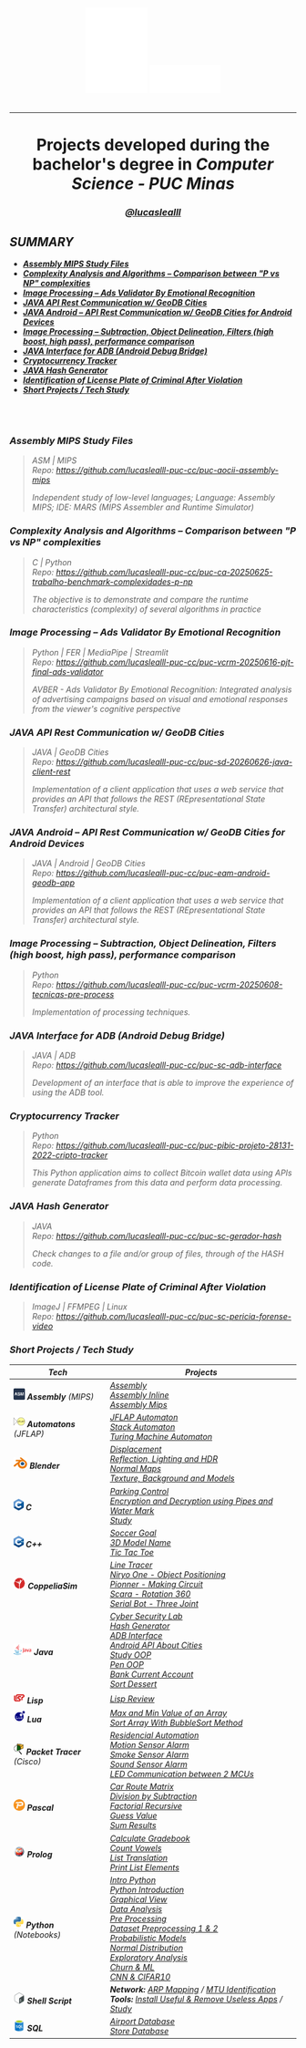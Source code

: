 <div align="center">
    <picture>
        <source media="(prefers-color-scheme: dark)" srcset="../assets/logo-puc_white.svg"> <img src="../assets/logo-puc.svg" height="150px">
    </picture>
    <picture>
        <source media="(prefers-color-scheme: dark)" srcset="../assets/logo-puc_cc_white.svg"> <img src="../assets/logo-puc_cc.svg" height="50px">
    </picture>
    <br> <br> <hr>

<h1><b>Projects developed during the bachelor's degree in </b> <i> Computer Science - PUC Minas<i></h1>
<h3><a href="https://github.com/lucaslealll">@lucaslealll</a></h3>

</div>

<h2>SUMMARY</h2>

- [**Assembly MIPS Study Files**](#assembly-mips-study-files)
- [**Complexity Analysis and Algorithms – Comparison between "P vs NP" complexities**](#complexity-analysis-and-algorithms--comparison-between-p-vs-np-complexities)
- [**Image Processing – Ads Validator By Emotional Recognition**](#image-processing--ads-validator-by-emotional-recognition)
- [**JAVA API Rest Communication w/ GeoDB Cities**](#java-api-rest-communication-w-geodb-cities)
- [**JAVA Android – API Rest Communication w/ GeoDB Cities for Android Devices**](#java-android--api-rest-communication-w-geodb-cities-for-android-devices)
- [**Image Processing – Subtraction, Object Delineation, Filters (high boost, high pass), performance comparison**](#image-processing--subtraction-object-delineation-filters-high-boost-high-pass-performance-comparison)
- [**JAVA Interface for ADB (Android Debug Bridge)**](#java-interface-for-adb-android-debug-bridge)
- [**Cryptocurrency Tracker**](#cryptocurrency-tracker)
- [**JAVA Hash Generator**](#java-hash-generator)
- [**Identification of License Plate of Criminal After Violation**](#identification-of-license-plate-of-criminal-after-violation)
- [**Short Projects / Tech Study**](#short-projects--tech-study)

<br> <br>

### **Assembly MIPS Study Files**
> ASM | MIPS <br> Repo: https://github.com/lucaslealll-puc-cc/puc-aocii-assembly-mips
>
> Independent study of low-level languages; Language: Assembly MIPS; IDE: MARS (MIPS Assembler and Runtime Simulator)

### **Complexity Analysis and Algorithms – Comparison between "P vs NP" complexities**
> C | Python <br> Repo: https://github.com/lucaslealll-puc-cc/puc-ca-20250625-trabalho-benchmark-complexidades-p-np
> 
> The objective is to demonstrate and compare the runtime characteristics (complexity) of several algorithms in practice


### **Image Processing – Ads Validator By Emotional Recognition**
> Python | FER | MediaPipe | Streamlit <br> Repo: https://github.com/lucaslealll-puc-cc/puc-vcrm-20250616-pjt-final-ads-validator
> 
> AVBER - Ads Validator By Emotional Recognition: Integrated analysis of advertising campaigns based on visual and emotional responses from the viewer's cognitive perspective

### **JAVA API Rest Communication w/ GeoDB Cities**
> JAVA | GeoDB Cities <br> Repo: https://github.com/lucaslealll-puc-cc/puc-sd-20260626-java-client-rest
> 
> Implementation of a client application that uses a web service that provides an API that follows the REST (REpresentational State Transfer) architectural style.

### **JAVA Android – API Rest Communication w/ GeoDB Cities for Android Devices**
> JAVA | Android | GeoDB Cities   <br> Repo: https://github.com/lucaslealll-puc-cc/puc-eam-android-geodb-app
> 
> Implementation of a client application that uses a web service that provides an API that follows the REST (REpresentational State Transfer) architectural style.

### **Image Processing – Subtraction, Object Delineation, Filters (high boost, high pass), performance comparison**
> Python <br> Repo: https://github.com/lucaslealll-puc-cc/puc-vcrm-20250608-tecnicas-pre-process
> 
> Implementation of processing techniques.

### **JAVA Interface for ADB (Android Debug Bridge)**
> JAVA | ADB <br> Repo: https://github.com/lucaslealll-puc-cc/puc-sc-adb-interface
> 
> Development of an interface that is able to improve the experience of using the ADB tool.

### **Cryptocurrency Tracker**
> Python <br> Repo: https://github.com/lucaslealll-puc-cc/puc-pibic-projeto-28131-2022-cripto-tracker
> 
> This Python application aims to collect Bitcoin wallet data using APIs generate Dataframes from this data and perform data processing.

### **JAVA Hash Generator**
> JAVA <br> Repo: https://github.com/lucaslealll-puc-cc/puc-sc-gerador-hash
> 
> Check changes to a file and/or group of files, through of the HASH code.

### **Identification of License Plate of Criminal After Violation** 
> ImageJ | FFMPEG | Linux <br> Repo: https://github.com/lucaslealll-puc-cc/puc-sc-pericia-forense-video

### **Short Projects / Tech Study**
| Tech | Projects |
|-------|----------|
| <img src="../assets/assembly.png" height="20px"> **Assembly** (MIPS) | [Assembly](./Assembly/)<br>[Assembly Inline](./Assembly/asm-inline/)<br>[Assembly Mips](./Assembly-Mips/asm-mips/) |
| <img src="../assets/jflap.png" height="20px"> **Automatons** (JFLAP) | [JFLAP Automaton](./JFLAP-Automatos)<br>[Stack Automaton](./JFLAP-Automatos)<br>[Turing Machine Automaton](./JFLAP-Automatos) |
| <img src="../assets/blender.png" height="20px"> **Blender** | [Displacement](./Blender/Blender-Displacement/)<br>[Reflection, Lighting and HDR](./Blender/Blender-Macaco/)<br>[Normal Maps](./Blender/Blender-NormalMaps/)<br>[Texture, Background and Models](./Blender/Blender-UrsoCanecaBarril/) |
| <img src="../assets/c.png" height="20px"> **C** | [Parking Control](./C/C-Estacionamentos/)<br>[Encryption and Decryption using Pipes and Water Mark](./C/C-Pipes/)<br>[Study](./C/C-Estudo/) |
| <img src="../assets/c++.png" height="20px"> **C++** | [Soccer Goal](./C++/Cpp-OpenglFreeglutGol/)<br>[3D Model Name](./C++/Cpp-OpenglFreeglutNome3D/)<br>[Tic Tac Toe](./C++/Cpp-OpenglFreeglutTicTacToe/) |
| <img src="../assets/coppeliasim.png" height="20px"> **CoppeliaSim** | [Line Tracer](./CoppeliaSim/line-tracer-Senna-F1-Interlagos-circuit/)<br>[Niryo One - Object Positioning](./CoppeliaSim/niryo-one-object-positioning.ttt)<br>[Pionner - Making Circuit](./CoppeliaSim/pionner-making-circuit-by-sensor-orientation/)<br>[Scara - Rotation 360](./CoppeliaSim/scara-rotation-360-and-speed-controller.ttt)<br>[Serial Bot - Three Joint](./CoppeliaSim/three-joint-serial-robot/) |
| <img src="../assets/java.png" height="20px"> **Java** | [Cyber Security Lab](https://sites.google.com/view/cyberonelab/pessoas?authuser=0#h.9183b6clno28)<br>[Hash Generator](https://github.com/lucaslealll/java-GeradorHash)<br>[ADB Interface](https://github.com/lucaslealll/java-ADBInterface)<br>[Android API About Cities](https://github.com/lucaslealll/java-AndroidGeodbAPI)<br>[Study OOP](./Java/Java-EstudoPoo/)<br>[Pen OOP](./Java/poo-study-pen/)<br>[Bank Current Account](./Java/bank-current-account/)<br>[Sort Dessert](./Java/sorts-dessert/) |
| <img src="../assets/lisp.png" height="20px"> **Lisp** | [Lisp Review](./Lisp/lisp-review.pdf) |
| <img src="../assets/lua.png" height="20px"> **Lua** | [Max and Min Value of an Array](./Lua/array-max-min-value.lua)<br>[Sort Array With BubbleSort Method](./Lua/bubblesort-array.lua) |
| <img src="../assets/packet_tracer.png" height="20px"> **Packet Tracer** (Cisco) | [Residencial Automation](./PacketTracer/sound-detector.pkt)<br>[Motion Sensor Alarm](./PacketTracer/motion-sensor.pkt)<br>[Smoke Sensor Alarm](./PacketTracer/smoke-detector.pkt)<br>[Sound Sensor Alarm](./PacketTracer/sound-detector.pkt)<br>[LED Communication between 2 MCUs](./PacketTracer/PUC%20-%20IOT%20-%2020250827%20-%20Atividade%202%20-%20Comunicação%20entre%20MCUs.pkt) |
| <img src="../assets/pascal.png" height="20px"> **Pascal** | [Car Route Matrix](./Pascal/calculate-route-from-matrix.pas)<br>[Division by Subtraction](./Pascal/division-by-subtraction.pas)<br>[Factorial Recursive](./Pascal/factorial-with-recursive-function.pas)<br>[Guess Value](./Pascal/guess-value.pas)<br>[Sum Results](./Pascal/sum-results.pas) |
| <img src="../assets/prolog.svg" height="20px"> **Prolog** | [Calculate Gradebook](./Prolog/calculate-gradebook.pro)<br>[Count Vowels](./Prolog/count-vowels-from-list.pro)<br>[List Translation](./Prolog/list-based-translation.pro)<br>[Print List Elements](./Prolog/print-list-elements.pro) |
| <img src="../assets/python.png" height="20px"> **Python** (Notebooks) | [Intro Python](./Python/Introduction_to_Python_Language.ipynb)<br>[Python Introduction](./Python/Python_Introduction.ipynb)<br>[Graphical View](./Python/Graphical_View.ipynb)<br>[Data Analysis](./Python/Data_Analysis.ipynb)<br>[Pre Processing](./Python/Data_Preprocessing.ipynb)<br>[Dataset Preprocessing 1 & 2](./Python/Dataset_Preprocessing.ipynb)<br>[Probabilistic Models](./Python/Probabilistic_Models.ipynb)<br>[Normal Distribution](./Python/Normal_Probability_Distribution_Model.ipynb)<br>[Exploratory Analysis](./Python/Exploratory_Analysis_Descriptive_Statistics_Correlation.ipynb)<br>[Churn & ML](./Python/Churn_Modeling_Machine_Learning_Algorithms.ipynb)<br>[CNN & CIFAR10](./Python/CNN_CIFAR10.ipynb) |
| <img src="../assets/bash.png" height="20px"> **Shell Script** | **Network:** [ARP Mapping](./ShellScript/network/arp-mapping.sh) / [MTU Identification](./ShellScript/network/mtu-identification.sh)<br>**Tools:** [Install Useful & Remove Useless Apps](./ShellScript/tools/get-useful-rm-useless.sh) / [Study](./ShellScript/study/) |
| <img src="../assets/sql.png" height="20px"> **SQL** | [Airport Database](./SQL/Database-Airport/)<br>[Store Database](./SQL/Database-Store/) |
